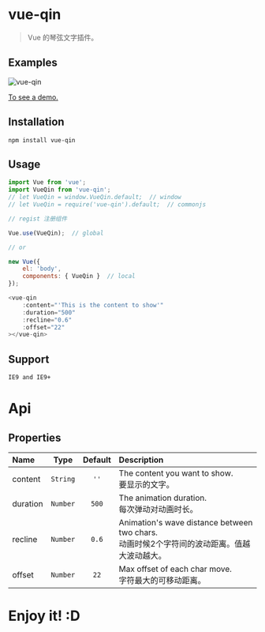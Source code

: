 # vue-qin

> Vue 的琴弦文字插件。

##  Examples
![vue-qin](https://raw.githubusercontent.com/shalldie/vue-qin/master/GIF.gif)

[To see a demo.](https://shalldie.github.io/demos/vue-qin/)

## Installation
    npm install vue-qin

## Usage

```js
import Vue from 'vue';
import VueQin from 'vue-qin';
// let VueQin = window.VueQin.default;  // window
// let VueQin = require('vue-qin').default;  // commonjs
```

```js
// regist 注册组件

Vue.use(VueQin);  // global

// or

new Vue({
    el: 'body',
    components: { VueQin }  // local
});
```

```js
<vue-qin 
    :content="'This is the content to show'"
    :duration="500"
    :recline="0.6"
    :offset="22"
></vue-qin>
```
    
## Support
    IE9 and IE9+

# Api

## Properties

|   Name   |   Type   | Default |                                          Description                                     |
| :------- | :------: | :-----: | :--------------------------------------------------------------------------------------- |
| content  | `String` |  `''`   | The content you want to show.<br>要显示的文字。                                             |
| duration | `Number` |   `500`   | The animation duration.<br>每次弹动对动画时长。                                              |
| recline  | `Number` |   `0.6`   | Animation's wave distance between two chars.<br>动画时候2个字符间的波动距离。值越大波动越大。    |
| offset   | `Number` |   `22`    | Max offset of each char move.<br>字符最大的可移动距离。                                      |

# Enjoy it! :D
